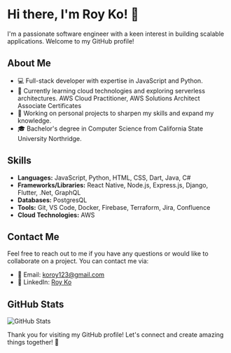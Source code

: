 # Hi there, I'm Roy Ko! 👋

I'm a passionate software engineer with a keen interest in building scalable applications. Welcome to my GitHub profile!

## About Me

- 💻 Full-stack developer with expertise in JavaScript and Python.
- 🌱 Currently learning cloud technologies and exploring serverless architectures. AWS Cloud Practitioner,
AWS Solutions Architect Associate Certificates
- 🔭 Working on personal projects to sharpen my skills and expand my knowledge.
- 🎓 Bachelor's degree in Computer Science from California State University Northridge.

## Skills

- **Languages:** JavaScript, Python, HTML, CSS, Dart, Java, C#
- **Frameworks/Libraries:** React Native, Node.js, Express.js, Django, Flutter, .Net,  GraphQL
- **Databases:** PostgresQL
- **Tools:** Git, VS Code, Docker, Firebase, Terraform, Jira, Confluence
- **Cloud Technologies:** AWS
<!-- 
## Projects

### Project 1: E-commerce Website

- **Description:** An online shopping platform with user authentication, product listings, and cart functionality.
- **Tech stack:** React, Node.js, Express.js, MongoDB
- **GitHub repository:** [E-commerce Website](https://github.com/johndoe/e-commerce)

### Project 2: Weather App

- **Description:** A weather application that fetches real-time weather data based on user input.
- **Tech stack:** Python, Flask, HTML, CSS
- **GitHub repository:** [Weather App](https://github.com/johndoe/weather-app)
 -->

## Contact Me

Feel free to reach out to me if you have any questions or would like to collaborate on a project. You can contact me via:

- 📧 Email: koroy123@gmail.com
- 💼 LinkedIn: [Roy Ko](https://www.linkedin.com/in/roy-ko/)

## GitHub Stats

![GitHub Stats](https://github-readme-stats.vercel.app/api?username=roysolko&show_icons=true&theme=dark)

Thank you for visiting my GitHub profile! Let's connect and create amazing things together! 🚀

